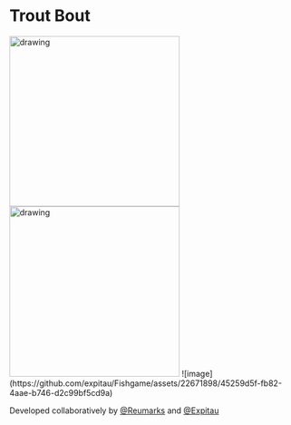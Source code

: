 # Trout Bout
<img src="https://user-images.githubusercontent.com/22671898/195946041-f010a9ec-527a-4bfa-bbea-87a3c9d04fe9.jpg" alt="drawing" width="300"/>
<img src="https://user-images.githubusercontent.com/22671898/195946041-f010a9ec-527a-4bfa-bbea-87a3c9d04fe9.jpg" alt="drawing" width="300"/>
![image](https://github.com/expitau/Fishgame/assets/22671898/45259d5f-fb82-4aae-b746-d2c99bf5cd9a)

Developed collaboratively by [@Reumarks](https://github.com/reumarks) and [@Expitau](https://github.com/expitau-dev)
